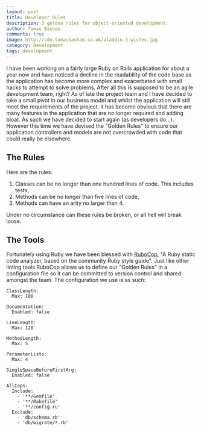 ```yaml
---
layout: post
title: Developer Rules
description: 3 golden rules for object-oriented development.
author: Tomas Basham
comments: true
image: http://cdn.tomasbasham.co.uk/aladdin-3-wishes.jpg
category: Development
tags: development
---
```

I have been working on a fairly large Ruby on Rails application for about a year now and have noticed a decline in the readability of the code base as the application has become more complex and exacerbated with small hacks to attempt to solve problems. After all this is supposed to be an agile development team, right? As of late the project team and I have decided to take a small pivot in our business model and whilst the application will still meet the requirements of the project, it has become obvious that there are many features in the application that are no longer required and adding bloat. As such we have decided to start again (as developers do...). However this time we have devised the "Golden Rules" to ensure our application controllers and models are not overcrowded with code that could really be elsewhere.

## The Rules
Here are the rules:

1. Classes can be no longer than one hundred lines of code. This includes tests,
2. Methods can be no longer than five lines of code,
3. Methods can have an arity no larger than 4.

Under no circumstance can these rules be broken, or all hell will break loose.

## The Tools
Fortunately using Ruby we have been blessed with [RuboCop](https://github.com/bbatsov/rubocop), "A Ruby static code analyzer, based on the community Ruby style guide". Just like other linting tools RuboCop allows us to define our "Golden Rules" in a configuration file so it can be committed to version control and shared amongst the team. The configuration we use is as such:

```
ClassLength:
  Max: 100

Documentation:
  Enabled: false

LineLength:
  Max: 120

MethodLength:
  Max: 5

ParameterLists:
  Max: 4

SingleSpaceBeforeFirstArg:
  Enabled: false

AllCops:
  Include:
    - '**/Gemfile'
    - '**/Rakefile'
    - '**/config.ru'
  Exclude:
    - 'db/schema.rb'
    - 'db/migrate/*.rb'
```
